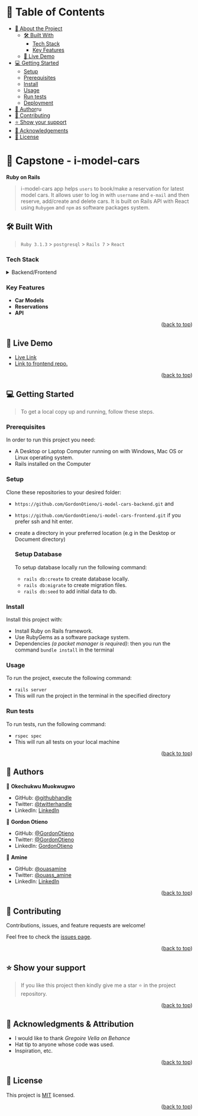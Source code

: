 <!-- TABLE OF CONTENTS -->

# 📗 Table of Contents

- [📖 About the Project](#about-project)
  - [🛠 Built With](#built-with)
    - [Tech Stack](#tech-stack)
    - [Key Features](#key-features)
  - [🚀 Live Demo](#live-demo)
- [💻 Getting Started](#getting-started)
  - [Setup](#setup)
  - [Prerequisites](#prerequisites)
  - [Install](#install)
  - [Usage](#usage)
  - [Run tests](#run-tests)
  - [Deployment](#triangular_flag_on_post-deployment)
- [👥 Author](#author)ru
- [🤝 Contributing](#contributing)
- [⭐️ Show your support](#support)
- [🙏 Acknowledgements](#acknowledgements)
- [📝 License](#license)

<!-- PROJECT DESCRIPTION -->

# 📖 Capstone - i-model-cars <a name="about-project"></a>

**Ruby on Rails**

> i-model-cars app helps `users` to book/make a reservation for latest model cars. It allows user to log in with `username` and `e-mail` and then reserve, add/create and delete cars. It is built on Rails API with React using `Rubygem` and `npm` as software packages system.

## 🛠 Built With <a name="built-with"></a>

> `Ruby 3.1.3` > `postgresql` > `Rails 7` > `React`

### Tech Stack <a name="tech-stack"></a>

<details>
<summary>Backend/Frontend</summary>
  <ul>
    <li><a href="https://www.rubyonrails.org/">Rails</a></li>
    <li><a href="https://www.react.org/">Rails</a></li>
  </ul>
</details>

<!-- Features -->

### Key Features <a name="key-features"></a>

- **Car Models**
- **Reservations**
- **API**


<p align="right">(<a href="#readme-top">back to top</a>)</p>

<!-- LIVE DEMO -->

## 🚀 Live Demo <a name="live-demo"></a>

- [Live Link](https://i-model-cars.onrender.com/api/v1)
- [Link to frontend repo.](https://github.com/GordonOtieno/i-model-cars-frontend)

<p align="right">(<a href="#readme-top">back to top</a>)</p>

<!-- GETTING STARTED -->

## 💻 Getting Started <a name="getting-started"></a>

> To get a local copy up and running, follow these steps.

### Prerequisites

In order to run this project you need:

- A Desktop or Laptop Computer running on with Windows, Mac OS or Linux operating system.
- Rails installed on the Computer

### Setup

Clone these repositories to your desired folder:

- `https://github.com/GordonOtieno/i-model-cars-backend.git` and 
- `https://github.com/GordonOtieno/i-model-cars-frontend.git` if you prefer ssh and hit enter.
- create a directory in your preferred location (e.g in the Desktop or Document directory)

  ### Setup Database

  To setup database locally run the following command:

  - `rails db:create` to create database locally.
  - `rails db:migrate` to create migration files.
  - `rails db:seed` to add initial data to db.

### Install

Install this project with:

- Install Ruby on Rails framework.
- Use RubyGems as a software package system.
- Dependencies _(a packet manager is required)_: then you run the command `bundle install` in the terminal


### Usage

To run the project, execute the following command:

- `rails server`
- This will run the project in the terminal in the specified directory

### Run tests

To run tests, run the following command:

- `rspec spec`
- This will run all tests on your local machine

<p align="right">(<a href="#readme-top">back to top</a>)</p>

<!-- AUTHORS -->

## 👥 Authors <a name="author"></a>

👤 **Okechukwu Muokwugwo**

- GitHub: [@githubhandle](https://github.com/Okechukwu-muokwugwo)
- Twitter: [@twitterhandle](https://twitter.com/excel4eva)
- LinkedIn: [LinkedIn](LinkedIn.com/in/okeimuokwugwo)

👤 **Gordon Otieno**

- GitHub: [@GordonOtieno](https://github.com/GordonOtieno)
- Twitter: [@GordonOtieno](https://twitter.com/GordonO34459259/twitterhandle)
- LinkedIn: [GordonOtieno](https://www.linkedin.com/in/gordonotieno/)

👤 **Amine**

- GitHub: [@ouasamine](https://github.com/ouasamine)
- Twitter: [@ouass_amine](https://twitter.com/ouass_amine)
- LinkedIn: [LinkedIn](https://www.linkedin.com/in/amine-ouassef)


<p align="right">(<a href="#readme-top">back to top</a>)</p>


<!-- CONTRIBUTING -->

## 🤝 Contributing <a name="contributing"></a>

Contributions, issues, and feature requests are welcome!

Feel free to check the [issues page](../../issues/).

<p align="right">(<a href="#readme-top">back to top</a>)</p>

<!-- SUPPORT -->

## ⭐️ Show your support <a name="support"></a>

> If you like this project then kindly give me a star ⭐️ in the project repository.

<p align="right">(<a href="#readme-top">back to top</a>)</p>

<!-- ACKNOWLEDGEMENTS -->

## 🙏 Acknowledgments & Attribution <a name="acknowledgements"></a>

- I would like to thank *Gregoire Vella on Behance*
- Hat tip to anyone whose code was used.
- Inspiration, etc.

<p align="right">(<a href="#readme-top">back to top</a>)</p>

<!-- LICENSE -->

## 📝 License <a name="license"></a>

This project is [MIT](./MIT.md) licensed.

<p align="right">(<a href="#readme-top">back to top</a>)</p>
